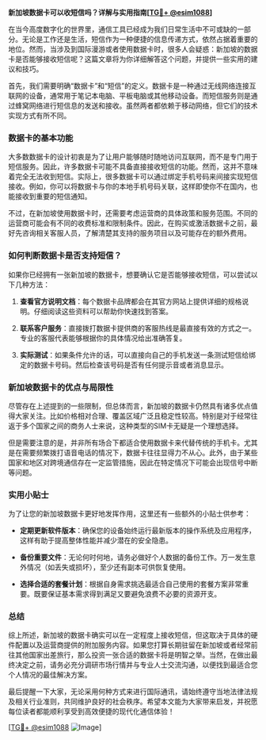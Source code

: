 **新加坡数据卡可以收短信吗？详解与实用指南[[TG💪+ @esim1088](https://t.me/s/esim1088)]**

在当今高度数字化的世界里，通信工具已经成为我们日常生活中不可或缺的一部分。无论是工作还是生活，短信作为一种便捷的信息传递方式，依然占据着重要的地位。然而，当涉及到国际漫游或者使用数据卡时，很多人会疑惑：新加坡的数据卡是否能够接收短信呢？这篇文章将为你详细解答这个问题，并提供一些实用的建议和技巧。

首先，我们需要明确“数据卡”和“短信”的定义。数据卡是一种通过无线网络连接互联网的设备，通常用于笔记本电脑、平板电脑或其他移动设备。而短信服务则是通过蜂窝网络进行短信息的发送和接收。虽然两者都依赖于移动网络，但它们的技术实现方式有所不同。

### 数据卡的基本功能

大多数数据卡的设计初衷是为了让用户能够随时随地访问互联网，而不是专门用于短信服务。因此，许多数据卡可能不具备直接接收短信的功能。然而，这并不意味着完全无法收到短信。实际上，很多数据卡可以通过绑定手机号码来间接实现短信接收。例如，你可以将数据卡与你的本地手机号码关联，这样即使你不在国内，也能接收到重要的短信通知。

不过，在新加坡使用数据卡时，还需要考虑运营商的具体政策和服务范围。不同的运营商可能会有不同的收费标准和限制条件。因此，在购买或激活数据卡之前，最好先咨询相关客服人员，了解清楚其支持的服务项目以及可能存在的额外费用。

### 如何判断数据卡是否支持短信？

如果你已经拥有一张新加坡的数据卡，想要确认它是否能够接收短信，可以尝试以下几种方法：

1. **查看官方说明文档**：每个数据卡品牌都会在其官方网站上提供详细的规格说明。仔细阅读这些资料可以帮助你快速找到答案。
   
2. **联系客户服务**：直接拨打数据卡提供商的客服热线是最直接有效的方式之一。专业的客服代表能够根据你的具体情况给出准确答复。
   
3. **实际测试**：如果条件允许的话，可以直接向自己的手机发送一条测试短信给绑定的数据卡号码。然后检查该号码是否有任何提示音或者消息显示。

### 新加坡数据卡的优点与局限性

尽管存在上述提到的一些限制，但总体而言，新加坡的数据卡仍然具有诸多优点值得大家关注。比如价格相对合理、覆盖区域广泛且稳定性较高。特别是对于经常往返于多个国家之间的商务人士来说，这种类型的SIM卡无疑是一个理想选择。

但是需要注意的是，并非所有场合下都适合使用数据卡来代替传统的手机卡。尤其是在需要频繁拨打语音电话的情况下，数据卡往往显得力不从心。此外，由于某些国家和地区对跨境通信存在一定监管措施，因此在特定情况下可能会出现信号中断等问题。

### 实用小贴士

为了让您的新加坡数据卡更好地发挥作用，这里还有一些额外的小贴士供参考：

- **定期更新软件版本**：确保您的设备始终运行最新版本的操作系统及应用程序，这样有助于提高整体性能并减少潜在的安全隐患。
  
- **备份重要文件**：无论何时何地，请务必做好个人数据的备份工作。万一发生意外情况（如丢失或损坏），至少还有副本可供恢复使用。
  
- **选择合适的套餐计划**：根据自身需求挑选最适合自己使用的套餐方案非常重要。既要保证基本需求得到满足又要避免浪费不必要的资源开支。

### 总结

综上所述，新加坡的数据卡确实可以在一定程度上接收短信，但这取决于具体的硬件配置以及运营商提供的附加服务内容。如果您打算长期驻留在新加坡或者经常前往其他国家出差旅行，那么投资一张合适的数据卡将是明智之举。当然，在做出最终决定之前，请务必充分调研市场行情并与专业人士交流沟通，以便找到最适合您个人情况的最佳解决方案。

最后提醒一下大家，无论采用何种方式来进行国际通讯，请始终遵守当地法律法规及相关行业准则，共同维护良好的社会秩序。希望本文能为大家带来启发，并祝愿每位读者都能顺利享受到高效便捷的现代化通信体验！

[[TG💪+ @esim1088](https://t.me/s/esim1088) ![Image](https://i.postimg.cc/4NQfJmqS/Snipaste-2025-05-13-00-14-12.png)]